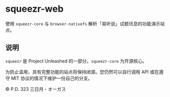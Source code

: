 # squeezr-web

使用 `squeezr-core` 与 `browser-nativefs` 解析「易听说」试题讯息的功能演示站点。

## 说明

`squeezr` 是 Project Unleashed 的一部分。`squeezr-core` 为开源核心。

为防止滥用，具有完整功能的站点将保持闭源。您仍然可以自行调用 API 或在遵守 MIT 协议的情况下维护一份自己的分支。

© P.D. 323 三日月・オーガス
